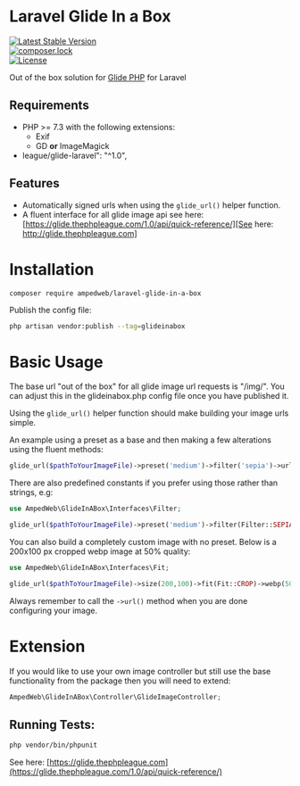 
Laravel Glide In a Box
============  

[![Latest Stable Version](https://poser.pugx.org/ampedweb/laravel-glide-in-a-box/v)](//packagist.org/packages/ampedweb/laravel-glide-in-a-box)  
[![composer.lock](https://poser.pugx.org/ampedweb/laravel-glide-in-a-box/composerlock)](//packagist.org/packages/ampedweb/laravel-glide-in-a-box)  
[![License](https://poser.pugx.org/ampedweb/laravel-glide-in-a-box/license)](//packagist.org/packages/ampedweb/laravel-glide-in-a-box)

Out of the box solution for [Glide PHP](https://glide.thephpleague.com/) for Laravel

Requirements
------------  

* PHP >= 7.3 with the following extensions:
  * Exif
  * GD  **or** ImageMagick
* league/glide-laravel": "^1.0",

Features
--------  

* Automatically signed urls when using the `glide_url()` helper  function.
* A fluent interface for all glide image api see here: [https://glide.thephpleague.com/1.0/api/quick-reference/][See here: http://glide.thephpleague.com] 


Installation
============  

```
composer require ampedweb/laravel-glide-in-a-box
```

Publish the config file:

```bash
php artisan vendor:publish --tag=glideinabox  
```

Basic Usage
============  

The base url "out of the box" for all glide image url requests is "/img/".  You can adjust this in the glideinabox.php config file once you have published it.


Using the `glide_url()` helper function should make building your image urls simple.

An example using a preset as a base and then making a few alterations using the fluent methods:

```php
glide_url($pathToYourImageFile)->preset('medium')->filter('sepia')->url();
```

There are also predefined constants if you prefer using those rather than strings, e.g:

```php
use AmpedWeb\GlideInABox\Interfaces\Filter;

glide_url($pathToYourImageFile)->preset('medium')->filter(Filter::SEPIA)->url();
```

You can also build a completely custom image with no preset.
Below is a 200x100 px cropped webp image at 50% quality:

```php
use AmpedWeb\GlideInABox\Interfaces\Fit;

glide_url($pathToYourImageFile)->size(200,100)->fit(Fit::CROP)->webp(50)->url();
```
Always remember to call the `->url()` method when you are done configuring your image.

Extension
============  
If you would like to use your own image controller but still use the base functionality from the package then you will need to extend:

```php
AmpedWeb\GlideInABox\Controller\GlideImageController;
```

Running Tests:
--------  

```bash
php vendor/bin/phpunit
```

See here: [https://glide.thephpleague.com](https://glide.thephpleague.com/1.0/api/quick-reference/)
